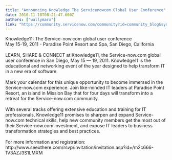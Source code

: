 ```yaml
---
title: "Announcing Knowledge The Servicenowcom Global User Conference"
date: 2010-11-18T08:21:47.000Z
authors: ["wallymarx"]
link: "https://community.servicenow.com/community?id=community_blog&sys_id=a10e6a2ddbd0dbc01dcaf3231f9619c0"
---
```

<p>Knowledge11: The Service-now.com global user conference<br />May 15-19, 2011 - Paradise Point Resort and Spa, San Diego, California<br /><br />LEARN, SHARE &amp; CONNECT at Knowledge11, the Service-now.com global user conference in San Diego, May 15 — 19, 2011. Knowledge11 is the educational and networking event of the year designed to help transform IT in a new era of software.<br /> <br />Mark your calendar for this unique opportunity to become immersed in the Service-now.com experience. Join like-minded IT leaders at Paradise Point Resort, an island in Mission Bay that for four days will transform into a retreat for the Service-now.com community.<br /> <br />With several tracks offering extensive education and training for IT professionals, Knowledge11 promises to sharpen and expand Service-now.com technical skills, help new community members get the most out of their Service-now.com investment, and expose IT leaders to business transformation strategies and best practices.<br /><br />For more information and registration:<br />http://www.seeuthere.com/rsvp/invitation/invitation.asp?id=/m2c666-1V3AZJ3S1LMXM</p>